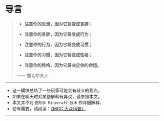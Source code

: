 # 导言

> - **注意你的思想，因为它将变成言辞；**  
>
> - **注意你的言辞，因为它将变成行为；**  
>
> - **注意你的行为，因为它将变成习惯；**  
>
> - **注意你的习惯，因为它将变成性格；**  
>
> - **注意你的性格，因为它将决定你的命运。**  
>
> —— 撒切尔夫人

---

- 这一模块总结了一些玩家可能会有歧义的观点。
- 如果在聊天时对某些解释有异议，请参照本文。
- 本文并不对 `图形学 Minecraft 技术` 作详细解释，
- 若有需要，请阅读：[《MGC 大众科普》](/science/README.md)

---

